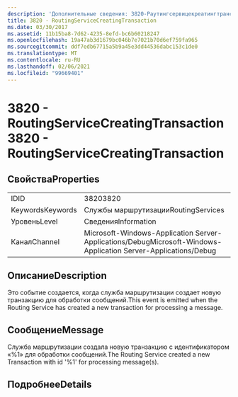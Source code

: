 ```yaml
---
description: 'Дополнительные сведения: 3820-Раутингсервицекреатингтрансактион'
title: 3820 - RoutingServiceCreatingTransaction
ms.date: 03/30/2017
ms.assetid: 11b15ba8-7d62-4235-8efd-bc6b60218247
ms.openlocfilehash: 19a47ab3d1679bc046b7e7021b70d6ef759fa965
ms.sourcegitcommit: ddf7edb67715a5b9a45e3dd44536dabc153c1de0
ms.translationtype: MT
ms.contentlocale: ru-RU
ms.lasthandoff: 02/06/2021
ms.locfileid: "99669401"
---
```

# <a name="3820---routingservicecreatingtransaction"></a><span data-ttu-id="35485-103">3820 - RoutingServiceCreatingTransaction</span><span class="sxs-lookup"><span data-stu-id="35485-103">3820 - RoutingServiceCreatingTransaction</span></span>

## <a name="properties"></a><span data-ttu-id="35485-104">Свойства</span><span class="sxs-lookup"><span data-stu-id="35485-104">Properties</span></span>  
  
|||  
|-|-|  
|<span data-ttu-id="35485-105">ID</span><span class="sxs-lookup"><span data-stu-id="35485-105">ID</span></span>|<span data-ttu-id="35485-106">3820</span><span class="sxs-lookup"><span data-stu-id="35485-106">3820</span></span>|  
|<span data-ttu-id="35485-107">Keywords</span><span class="sxs-lookup"><span data-stu-id="35485-107">Keywords</span></span>|<span data-ttu-id="35485-108">Службы маршрутизации</span><span class="sxs-lookup"><span data-stu-id="35485-108">RoutingServices</span></span>|  
|<span data-ttu-id="35485-109">Уровень</span><span class="sxs-lookup"><span data-stu-id="35485-109">Level</span></span>|<span data-ttu-id="35485-110">Сведения</span><span class="sxs-lookup"><span data-stu-id="35485-110">Information</span></span>|  
|<span data-ttu-id="35485-111">Канал</span><span class="sxs-lookup"><span data-stu-id="35485-111">Channel</span></span>|<span data-ttu-id="35485-112">Microsoft-Windows-Application Server-Applications/Debug</span><span class="sxs-lookup"><span data-stu-id="35485-112">Microsoft-Windows-Application Server-Applications/Debug</span></span>|  
  
## <a name="description"></a><span data-ttu-id="35485-113">Описание</span><span class="sxs-lookup"><span data-stu-id="35485-113">Description</span></span>  

 <span data-ttu-id="35485-114">Это событие создается, когда служба маршрутизации создает новую транзакцию для обработки сообщений.</span><span class="sxs-lookup"><span data-stu-id="35485-114">This event is emitted when the Routing Service has created a new transaction for processing a message.</span></span>  
  
## <a name="message"></a><span data-ttu-id="35485-115">Сообщение</span><span class="sxs-lookup"><span data-stu-id="35485-115">Message</span></span>  

 <span data-ttu-id="35485-116">Служба маршрутизации создала новую транзакцию с идентификатором «%1» для обработки сообщений.</span><span class="sxs-lookup"><span data-stu-id="35485-116">The Routing Service created a new Transaction with id '%1' for processing message(s).</span></span>  
  
## <a name="details"></a><span data-ttu-id="35485-117">Подробнее</span><span class="sxs-lookup"><span data-stu-id="35485-117">Details</span></span>
